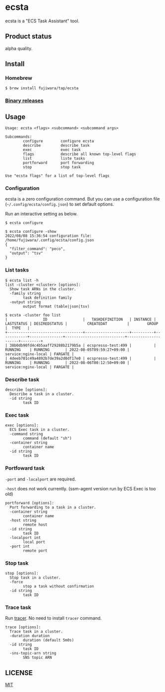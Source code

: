 # ecsta

ecsta is a "ECS Task Assistant" tool.

## Product status

alpha quality.

## Install

### Homebrew

```
$ brew install fujiwara/tap/ecsta
```

### [Binary releases](https://github.com/fujiwara/ecsta/releases)

## Usage

```
Usage: ecsta <flags> <subcommand> <subcommand args>

Subcommands:
        configure        configure ecsta
        describe         describe task
        exec             exec task
        flags            describe all known top-level flags
        list             liste tasks
        portforward      port forwarding
        stop             stop task

Use "ecsta flags" for a list of top-level flags
```

### Configuration

ecsta is a zero configuration command. But you can use a configuration file (`~/.config/ecsta/config.json`) to set default options.

Run an interactive setting as below.
```console
$ ecsta configure
```

```console
$ ecsta configure -show
2022/08/08 15:36:54 configuration file: /home/fujiwara/.config/ecsta/config.json
{
  "filter_command": "peco",
  "output": "tsv"
}
```

### List tasks

```
$ ecsta list -h
list -cluster <cluster> [options]:
  Show task ARNs in the cluster.
  -family string
        task definition family
  -output string
        output format (table|json|tsv)
```

```console
$ ecsta -cluster foo list
|                ID                |   TASKDEFINITION   | INSTANCE | LASTSTATUS | DESIREDSTATUS |         CREATEDAT         |        GROUP        |  TYPE   |
+----------------------------------+--------------------+----------+------------+---------------+---------------------------+---------------------+---------+
| 38b0db90fd4c4b5aaff29288b2179b5a | ecspresso-test:499 |          | RUNNING    | RUNNING       | 2022-08-05T09:59:27+09:00 | service:nginx-local | FARGATE |
| 4deeb701c49a4892b7de39a2d0df17e0 | ecspresso-test:499 |          | RUNNING    | RUNNING       | 2022-08-06T00:12:50+09:00 | service:nginx-local | FARGATE |
```

### Describe task

```
describe [options]:
  Describe a task in a cluster.
  -id string
        task ID
```

### Exec task

```
exec [options]:
  ECS Exec task in a cluster.
  -command string
        command (default "sh")
  -container string
        container name
  -id string
        task ID
```

### Portfoward task

`-port` and `-localport` are required.

`-host` does not work currently. (ssm-agent version run by ECS Exec is too old)

```
portforward [options]:
  Port forwarding to a task in a cluster.
  -container string
        container name
  -host string
        remote host
  -id string
        task ID
  -localport int
        local port
  -port int
        remote port
```

### Stop task

```
stop [options]:
  Stop task in a cluster.
  -force
        stop a task without confirmation
  -id string
        task ID
```

### Trace task

Run [tracer](https://github.com/fujiwara/tracer). No need to install `tracer` command.

```
trace [options]:
  Trace task in a cluster.
  -duration duration
        duration (default 5m0s)
  -id string
        task ID
  -sns-topic-arn string
        SNS topic ARN
```

## LICENSE

[MIT](LICENSE)
